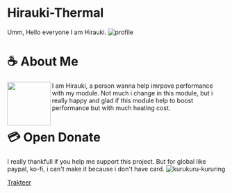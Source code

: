 # Hirauki-Thermal
Umm, Hello everyone I am Hirauki.
![profile](https://github.com/user-attachments/assets/6d80d35c-611e-46cb-a0c9-42c8f0b0a406)


# ☕ About Me
<img align="left" width="100" src="https://github.com/user-attachments/assets/36165b23-81f6-4241-aae8-a6327c6ce4fe">
<p> I am Hirauki, a person wanna help imrpove performance with my module.
  Not much i change in this module, but i really happy and glad if this module
  help to boost performance but with much heating cost.</p>


# 💳 Open Donate
I really thankfull if you help me support this project.
But for global like paypal, ko-fi, i can't make it because i don't have card.
![kurukuru-kururing](https://github.com/user-attachments/assets/7b903660-2e5c-42e7-b3f5-5f98faaca650)


[Trakteer](https://trakteer.id/higane/tip)
